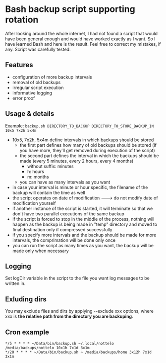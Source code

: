 # Bash backup script supporting rotation
After looking around the whole internet, I had not found a script that would have been general enough and would have worked exactly as I want. So I have learned Bash and here is the result. Feel free to correct my mistakes, if any. Script was carefully tested. 

## Features
- configuration of more backup intervals
- removal of old backups
- irregular script execution
- informative logging
- error proof

## Usage & details
Example: `backup.sh DIRECTORY_TO_BACKUP DIRECTORY_TO_STORE_BACKUP_IN 10x5 7x2h 5x4m`
- 10x5, 7x2h, 5x4m define intervals in which backups should be stored
  - the first part defines how many of old backups should be stored (if you have more, they'll get removed during execution of the script)
  - the second part defines the interval in which the backups should be made (every 5 minutes,  every 2 hours,  every 4 months)
     - without suffix: minutes
     - h: hours
     - m: months
  - you can have as many intervals as you want
- in case your interval is minute or hour specific, the filename of the backup will contain the time as well
- the script operates on date of modification ---> do not modify date of modification yourself
- if another instance of the script is started, it will terminate so that we don't have two parallel executions of the same backup
- if the script is forced to stop in the middle of the process, nothing will happen as the backup is being made in "temp" directory and moved to final destination only if compressed successfully 
- if you specify more intervals and the backup should be made for more intervals, the comprimation will be done only once
- you can run the script as many times as you want, the backup will be made only when necessary 
 
 ## Logging
 Set logDir variable in the script to the file you want log messages to be written in.
 
 ## Exluding dirs
 You may exclude files and dirs by applying --exclude xxx options, where xxx is **the relative path from the directory you are backuping**. 
 
 ## Cron example
 `*/5 * * * * ~/Data/bin/backup.sh ~/.local/nottelo /media/backups/nottelo 10x1h 7x1d 3x1m`<br>
`*/20 * * * * ~/Data/bin/backup.sh ~ /media/backups/home 3x12h 7x1d 3x1m`
